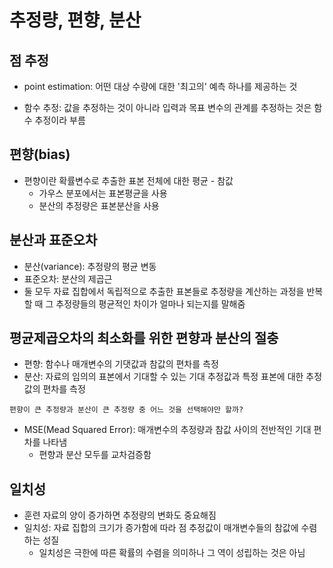 # 추정량, 편향, 분산

## 점 추정

* point estimation: 어떤 대상 수량에 대한 '최고의' 예측 하나를 제공하는 것

* 함수 추정: 값을 추정하는 것이 아니라 입력과 목표 변수의 관계를 추정하는 것은 함수 추정이라 부름

## 편향(bias)

* 편향이란 확률변수로 추출한 표본 전체에 대한 평균 - 참값
    * 가우스 분포에서는 표본평균을 사용
    * 분산의 추정량은 표본분산을 사용

## 분산과 표준오차

* 분산(variance): 추정량의 평균 변동
* 표준오차: 분산의 제곱근
* 둘 모두 자료 집합에서 독립적으로 추출한 표본들로 추정량을 계산하는 과정을 반복할 때 그 추정량들의 평균적인 차이가 얼마나 되는지를 말해줌

## 평균제곱오차의 최소화를 위한 편향과 분산의 절충

* 편향: 함수나 매개변수의 기댓값과 참값의 편차를 측정
* 분산: 자료의 임의의 표본에서 기대할 수 있는 기대 추정값과 특정 표본에 대한 추정값의 편차를 측정

```
편향이 큰 추정량과 분산이 큰 추정량 중 어느 것을 선택해야만 할까?
```

* MSE(Mead Squared Error): 매개변수의 추정량과 참값 사이의 전반적인 기대 편차를 나타냄
    * 편향과 분산 모두를 교차검증함

## 일치성

* 훈련 자료의 양이 증가하면 추정량의 변화도 중요해짐
* 일치성: 자료 집합의 크기가 증가함에 따라 점 추정값이 매개변수들의 참값에 수렴하는 성질
    * 일치성은 극한에 따른 확률의 수렴을 의미하나 그 역이 성립하는 것은 아님
